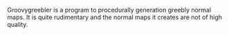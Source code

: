 

Groovygreebler is a program to procedurally generation greebly normal maps.
It is quite rudimentary and the normal maps it creates are not of high quality.


